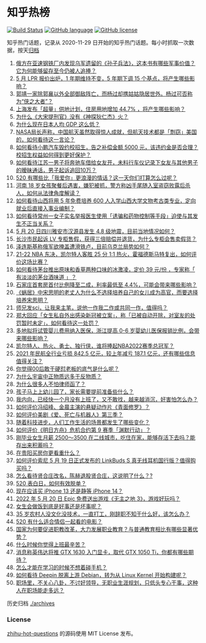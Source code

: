 # 知乎热榜
[![Build Status](https://github.com/ToWeLong/zhihu-hot-questions/workflows/CI/badge.svg)](https://github.com/ToWeLong/zhihu-hot-questions/actions)
[![GitHub language](https://img.shields.io/badge/language-golang-orange.svg)](https://golang.org/)
[![GitHub license](https://img.shields.io/github/license/ToWeLong/zhihu-hot-questions)](https://github.com/ToWeLong/zhihu-hot-questions/blob/main/LICENSE)

知乎热门话题，记录从 2020-11-29 日开始的知乎热门话题。每小时抓取一次数据，按天[归档](./archives)

<!-- BEGIN -->

1. [俄方在亚速钢铁厂内发现乌军遗留的《孙子兵法》，这本书有哪些军事价值？它为何能够留存至今仍被人追捧？](https://www.zhihu.com/question/533626266)
1. [5 月 LPR 报价出炉，1 年期维持不变，5 年期下调 15 个基点，将产生哪些影响？](https://www.zhihu.com/question/533683550)
1. [郭靖一家除郭襄以外全部御敌阵亡，而杨过却携姑姑隐居世外。杨过可否称为“侠之大者”？](https://www.zhihu.com/question/27087106)
1. [上海发布「超量」供地计划，住房用地增加 44.7% ，将产生哪些影响？](https://www.zhihu.com/question/533239624)
1. [为什么《大宋提刑官》没有《神探狄仁杰》火？](https://www.zhihu.com/question/296591721)
1. [为什么现在日本人均 GDP 这么低？](https://www.zhihu.com/question/521666314)
1. [NASA局长声称，中国航天虽然取得惊人成就，但航天技术都是「剽窃」美国的，如何看待这一言论？](https://www.zhihu.com/question/533603925)
1. [如何看待小鹏汽车毁约校招生，告之补偿金额 5000 元，该违约金是否合理？校招生权益如何得到更好保护？](https://www.zhihu.com/question/533433629)
1. [如何看待江苏一男子将奔驰车借给女友开，未料行车仪记录下女友与其他男子的暧昧通话，男子起诉追回10万？](https://www.zhihu.com/question/533545738)
1. [520 有哪些比「我爱你」更浪漫的情话？这一天你们打算怎么过呢？](https://www.zhihu.com/question/533655297)
1. [河南 18 岁女孩聚餐后遇害，嫌犯被抓，警方称凶手尾随入室盗窃败露后杀人，如何从法律角度解读？](https://www.zhihu.com/question/533304597)
1. [如何看待山西将用 5 年免费培养 600 人入学山西大学文物考古类专业，定向就业后直接入事业编制？](https://www.zhihu.com/question/533363662)
1. [如何看待常州一女子实名举报医生使用「诱骗和药物控制等手段」迫使与其发生不正当关系？](https://www.zhihu.com/question/533564907)
1. [5 月 20 日四川雅安市汉源县发生 4.8 级地震，目前当地情况如何？](https://www.zhihu.com/question/533677121)
1. [长沙市民起诉 LV 专柜售假，获得三倍赔偿并退货，为什么专柜会售卖假货？](https://www.zhihu.com/question/533660825)
1. [泽连斯基称俄军欲掩盖遭滑铁卢，目前乌克兰局势如何？](https://www.zhihu.com/question/533449952)
1. [21-22 NBA 东决，凯尔特人客胜 25 分 1:1 热火，霍福德斯马特复出，如何评价这场比赛？](https://www.zhihu.com/question/533672737)
1. [如何看待茅台推出原味和香草两种口味的冰激凌，定价 39 元/份 ，专家称「 有淡淡的茅台酒味道 」？](https://www.zhihu.com/question/533584184)
1. [石家庄首套房首付比例降至二成，利率最低至 4.4%，可能会带来哪些影响？](https://www.zhihu.com/question/533563668)
1. [《蜗居》中宋思明的老丈人为什么不选择培养自己的女儿成为高官，而要选择培养宋思明？](https://www.zhihu.com/question/515902683)
1. [师兄发sci，让我来主笔，说他一作我二作或共同一作，值得吗？](https://www.zhihu.com/question/533008687)
1. [郑大回应「女生私自外出感染新冠被立案」，称「已被自动开除，对室友的处罚暂时未定」，如何看待这一处罚？](https://www.zhihu.com/question/533719576)
1. [多地拟将试管婴儿费用纳入医保，浙江提高 0-6 岁婴幼儿医保报销比例，会带来哪些影响？](https://www.zhihu.com/question/533568239)
1. [凯尔特人、热火、勇士、独行侠，谁将捧起NBA2022赛季总冠军？](https://www.zhihu.com/question/533424188)
1. [2021 年民航全行业亏损 842.5 亿元，较上年减亏 187.1 亿元，还有哪些信息值得关注？](https://www.zhihu.com/question/533568554)
1. [你觉得00后敢于硬怼老板的底气是什么呢？](https://www.zhihu.com/question/533432009)
1. [为什么宇宙中正物质远多于反物质？](https://www.zhihu.com/question/410975320)
1. [为什么很多人不怕律师函了？](https://www.zhihu.com/question/531998101)
1. [孩子马上上幼儿园了，家长需要提前准备些什么？](https://www.zhihu.com/question/532251237)
1. [我内向，已经快一个月没有上班了，又不敢找，越来越消沉，好害怕怎么办？](https://www.zhihu.com/question/533222768)
1. [如何评价冯绍峰、金晨主演的悬疑动作片《青面修罗》？](https://www.zhihu.com/question/531936022)
1. [如何评价美剧《爱、死亡与机器人》第三季？](https://www.zhihu.com/question/532192151)
1. [随着科技进步，人们工作生活的场景都发生了哪些变化？](https://www.zhihu.com/question/533036725)
1. [如何评价《明日方舟》危机合约第 9 赛季「渊默行动」？](https://www.zhihu.com/question/533666265)
1. [刚毕业女生月薪 2500～3500 在二线城市，吃住在家，能够存活下去吗？能存出来积蓄吗？](https://www.zhihu.com/question/533416168)
1. [在贵阳买房你更看重什么？](https://www.zhihu.com/question/533525006)
1. [如何评价索尼 5 月 19 日正式发布的 LinkBuds S 真无线耳机国行版？值得购买吗？](https://www.zhihu.com/question/533543543)
1. [怎么看待贤合庄改名，陈赫退股贤合庄，这说明了什么？?](https://www.zhihu.com/question/533109303)
1. [520 表白日，如何有效脱单？](https://www.zhihu.com/question/533420189)
1. [现在应该买 iPhone 13 还是静等 iPhone 14？](https://www.zhihu.com/question/512755326)
1. [2022 年 5 月 20 日 Epic 免费送出游戏《无主之地 3》，游戏好玩吗？](https://www.zhihu.com/question/533564022)
1. [女生会做饭到底是好事还是坏事呢？](https://www.zhihu.com/question/533569680)
1. [35 岁农村人没文化没技术，一直打工，刚辞职不知干什么好，该怎么办？](https://www.zhihu.com/question/533509518)
1. [520 有什么适合情侣一起看的电影？](https://www.zhihu.com/question/459125186)
1. [国家为何要促进职教改革，大力发展职业教育？与普通教育相比有哪些显著优势？](https://www.zhihu.com/question/533368177)
1. [什么时候你觉得上班最辛苦？](https://www.zhihu.com/question/533242048)
1. [消息称英伟达将推 GTX 1630 入门显卡，取代 GTX 1050 Ti，你都有哪些期待？](https://www.zhihu.com/question/533423043)
1. [怎么才能在学习的时候不想着碰手机？](https://www.zhihu.com/question/533507705)
1. [如何看待 Deepin 脱离上游 Debian，转为从 Linux Kernel 开始构建呢？](https://www.zhihu.com/question/533598961)
1. [职场里，不关心八卦，不讨好领导，无职业生涯规划，只低头专心干事，这种人在职场能走多远？](https://www.zhihu.com/question/532990167)

<!-- END -->

历史归档 [./archives](./archives)


### License
[zhihu-hot-questions](https://github.com/towelong/zhihu-hot-questions) 的源码使用 MIT License 发布。